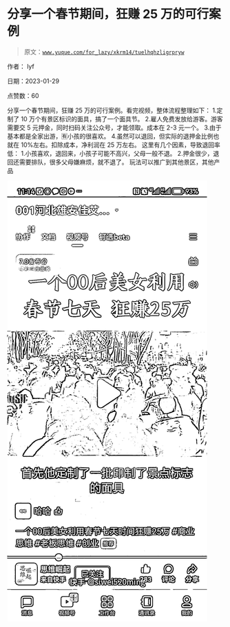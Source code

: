 # 分享一个春节期间，狂赚 25 万的可行案例

> 原文：[`www.yuque.com/for_lazy/xkrm14/tuelhqhzligrpryw`](https://www.yuque.com/for_lazy/xkrm14/tuelhqhzligrpryw)



作者： lyf 

日期：2023-01-29 

点赞数：60 

分享一个春节期间，狂赚 25 万的可行案例。看完视频，整体流程整理如下： 1.定制了 10 万个有景区标识的面具，搞了一个面具节。 2.雇人免费发放给游客。游客需要交 5 元押金，同时扫码关注公众号，才能领取。成本在 2-3 元一个。 3.由于基本都是全家出游，🈶小孩的很喜欢。 4.虽然可以退回，但实际的退押金比例也就在 10%左右。扣除成本，净利润在 25 万左右。 这里有几个因素，导致退回率低： 1.小孩喜欢，退回来，小孩子可能不高兴，父母一般不退。 2.押金很少，退回还需要排队，很多父母嫌麻烦，就不退了。 玩法可以推广到其他景区，其他产品 

![](img/6d1c3e11ee459247fdee36ae781e9c27.png) 

